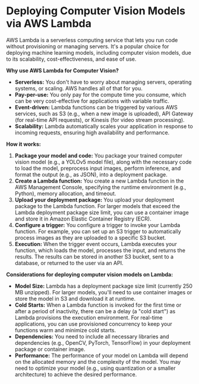 # Deploying Computer Vision Models via AWS Lambda

AWS Lambda is a serverless computing service that lets you run code without provisioning or managing servers. It's a popular choice for deploying machine learning models, including computer vision models, due to its scalability, cost-effectiveness, and ease of use.

**Why use AWS Lambda for Computer Vision?**

*   **Serverless:** You don't have to worry about managing servers, operating systems, or scaling. AWS handles all of that for you.
*   **Pay-per-use:** You only pay for the compute time you consume, which can be very cost-effective for applications with variable traffic.
*   **Event-driven:** Lambda functions can be triggered by various AWS services, such as S3 (e.g., when a new image is uploaded), API Gateway (for real-time API requests), or Kinesis (for video stream processing).
*   **Scalability:** Lambda automatically scales your application in response to incoming requests, ensuring high availability and performance.

**How it works:**

1.  **Package your model and code:** You package your trained computer vision model (e.g., a YOLOv5 model file), along with the necessary code to load the model, preprocess input images, perform inference, and format the output (e.g., as JSON), into a deployment package.
2.  **Create a Lambda function:** You create a new Lambda function in the AWS Management Console, specifying the runtime environment (e.g., Python), memory allocation, and timeout.
3.  **Upload your deployment package:** You upload your deployment package to the Lambda function. For larger models that exceed the Lambda deployment package size limit, you can use a container image and store it in Amazon Elastic Container Registry (ECR).
4.  **Configure a trigger:** You configure a trigger to invoke your Lambda function. For example, you can set up an S3 trigger to automatically process images as they are uploaded to a specific S3 bucket.
5.  **Execution:** When the trigger event occurs, Lambda executes your function, which loads the model, processes the input, and returns the results. The results can be stored in another S3 bucket, sent to a database, or returned to the user via an API.

**Considerations for deploying computer vision models on Lambda:**

*   **Model Size:** Lambda has a deployment package size limit (currently 250 MB unzipped). For larger models, you'll need to use container images or store the model in S3 and download it at runtime.
*   **Cold Starts:** When a Lambda function is invoked for the first time or after a period of inactivity, there can be a delay (a "cold start") as Lambda provisions the execution environment. For real-time applications, you can use provisioned concurrency to keep your functions warm and minimize cold starts.
*   **Dependencies:** You need to include all necessary libraries and dependencies (e.g., OpenCV, PyTorch, TensorFlow) in your deployment package or container image.
*   **Performance:** The performance of your model on Lambda will depend on the allocated memory and the complexity of the model. You may need to optimize your model (e.g., using quantization or a smaller architecture) to achieve the desired performance.

